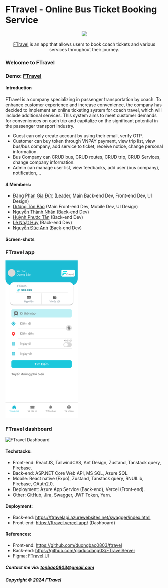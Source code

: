 # FTravel - Online Bus Ticket Booking Service

<div align="center">
    <img style="width: 180px;" src="https://firebasestorage.googleapis.com/v0/b/swd392-d2c4e.appspot.com/o/FTravel%2FLogo_FTravel.png?alt=media&token=7cdfe76e-4911-43f9-8d0c-e5d037df3289" />
    <p><a href="https://ftravel.vercel.app/">FTravel</a> is an app that allows users to book coach tickets and various services throughout their journey.
</div>

### Welcome to FTravel

### Demo: [FTravel](https://ftravel.vercel.app)

#### Introduction

FTravel is a company specializing in passenger transportation by coach. To enhance customer experience and increase convenience, the company has decided to implement an online ticketing system for coach travel, which will include additional services. This system aims to meet customer demands for conveniences on each trip and capitalize on the significant potential in the passenger transport industry.

- Guest can only create account by using their email, verify OTP.
- Customer can buy token through VNPAY payment, view trip list, view bus/bus company, add service to ticket, receive notice, change personal information.
- Bus Company can CRUD bus, CRUD routes, CRUD trip, CRUD Services, change company information.
- Admin can manage user list, view feedbacks, add user (bus company), notification,...

#### 4 Members:

- [Đăng Phan Gia Đức](https://github.com/giaducdang03) (Leader, Main Back-end Dev, Front-end Dev, UI Design)
- [Dương Tôn Bảo](https://github.com/duongbao0803) (Main Front-end Dev, Mobile Dev, UI Design)
- [Nguyễn Thành Nhân](https://github.com/nhannt2643) (Back-end Dev)
- [Huỳnh Phước Tấn](https://github.com/Tanas-IT) (Back-end Dev)
- [Lê Nhật Huy](https://github.com/w4vee) (Back-end Dev)
- [Nguyễn Đức Anh](https://github.com/Kajumisu123) (Back-end Dev)

#### Screen-shots

### FTravel app

![FTravel App](https://github.com/duongbao0803/ftravel-mobile/blob/main/screenshots/ftravel_mobile.png?raw=true)

### FTravel dashboard

![FTravel Dashboard](https://firebasestorage.googleapis.com/v0/b/swd392-d2c4e.appspot.com/o/FTravel%2Fz5679030130023_0d366ee387d6faad879de38d964f0cf7.jpg?alt=media&token=b57a52cc-f591-47a3-8f77-bfaa018fdc5e)

#### Techstacks:

- Front-end: ReactJS, TailwindCSS, Ant Design, Zustand, Tanstack query, Firebase.
- Back-end: ASP.NET Core Web API, MS SQL, Azure SQL.
- Mobile: React native (Expo), Zustand, Tanstack query, RNUILib, Firebase, OAuth2.0,
- Deployment: Azure App Service (Back-end), Vercel (Front-end).
- Other: GitHub, Jira, Swagger, JWT Token, Yarn.

#### Deployment:

- Back-end: https://ftravelapi.azurewebsites.net/swagger/index.html
- Front-end: https://ftravel.vercel.app/ (Dashboard)

#### References:

- Front-end: https://github.com/duongbao0803/ftravel
- Back-end: https://github.com/giaducdang03/FTravelServer
- Figma: [FTravel UI](https://www.figma.com/design/aXfH9M7q4LjDceOZPRKxUd/FTravel---Bus-Booking-App-UI?t=KS1Qtl9DR2AcRiT4-0)

##### Contact me via: tonbao0803@gmail.com

##### Copyright &#169; 2024 FTravel
